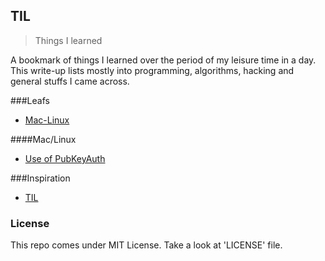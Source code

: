 TIL
---
 > Things I learned

A bookmark of things I learned over the period of my leisure time in a day. This write-up lists mostly into programming, algorithms, hacking and general stuffs I came across.

###Leafs

+ [Mac-Linux](#Mac-Linux)



####Mac/Linux

* [Use of PubKeyAuth](PubKeyAuthentication.md)






###Inspiration

 + [TIL](#)

### License

This repo comes under MIT License. Take a look at 'LICENSE' file.
